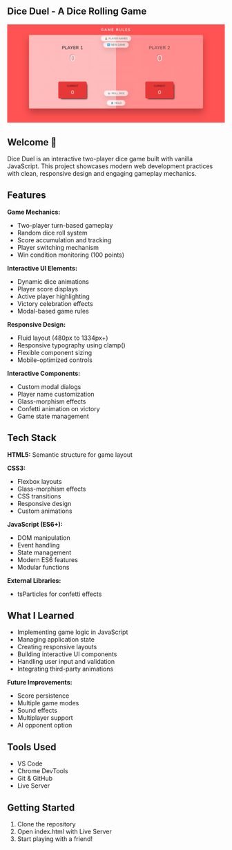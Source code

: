 ## Dice Duel - A Dice Rolling Game

![App Screenshot](https://raw.githubusercontent.com/ashishraj-dev/Ludo-Game/refs/heads/master/assets/preview.png)

## Welcome 👋

Dice Duel is an interactive two-player dice game built with vanilla JavaScript. This project showcases modern web development practices with clean, responsive design and engaging gameplay mechanics.

## Features

**Game Mechanics:**
- Two-player turn-based gameplay
- Random dice roll system
- Score accumulation and tracking
- Player switching mechanism
- Win condition monitoring (100 points)

**Interactive UI Elements:**
- Dynamic dice animations
- Player score displays
- Active player highlighting
- Victory celebration effects
- Modal-based game rules

**Responsive Design:**
- Fluid layout (480px to 1334px+)
- Responsive typography using clamp()
- Flexible component sizing
- Mobile-optimized controls

**Interactive Components:**
- Custom modal dialogs
- Player name customization
- Glass-morphism effects
- Confetti animation on victory
- Game state management

## Tech Stack

**HTML5:** Semantic structure for game layout

**CSS3:**
- Flexbox layouts
- Glass-morphism effects
- CSS transitions
- Responsive design
- Custom animations

**JavaScript (ES6+):**
- DOM manipulation
- Event handling
- State management
- Modern ES6 features
- Modular functions

**External Libraries:**
- tsParticles for confetti effects

## What I Learned

- Implementing game logic in JavaScript
- Managing application state
- Creating responsive layouts
- Building interactive UI components
- Handling user input and validation
- Integrating third-party animations

**Future Improvements:**
- Score persistence
- Multiple game modes
- Sound effects
- Multiplayer support
- AI opponent option

## Tools Used
- VS Code
- Chrome DevTools
- Git & GitHub
- Live Server

## Getting Started
1. Clone the repository
2. Open index.html with Live Server
3. Start playing with a friend!
